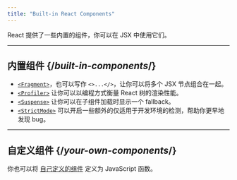 ```yaml
---
title: "Built-in React Components"
---
```


<Intro>

React 提供了一些内置的组件，你可以在 JSX 中使用它们。

</Intro>

---

## 内置组件 {/*built-in-components*/}

* [`<Fragment>`](/reference/react/Fragment)，也可以写作 `<>...</>`，让你可以将多个 JSX 节点组合在一起。
* [`<Profiler>`](/reference/react/Profiler) 让你可以以编程方式衡量 React 树的渲染性能。
* [`<Suspense>`](/reference/react/Suspense) 让你可以在子组件加载时显示一个 fallback。
* [`<StrictMode>`](/reference/react/StrictMode) 可以开启一些额外的仅适用于开发环境的检测，帮助你更早地发现 bug。

---

## 自定义组件 {/*your-own-components*/}

你也可以将 [自己定义的组件](/learn/your-first-component) 定义为 JavaScript 函数。
